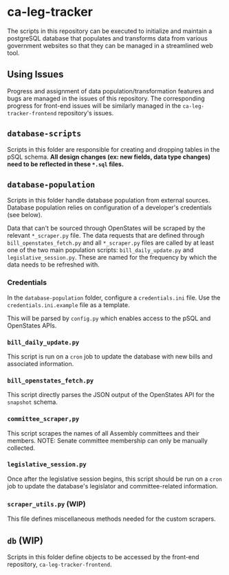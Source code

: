 # ca-leg-tracker
The scripts in this repository can be executed to initialize and maintain a postgreSQL database that populates and 
transforms data from various government websites so that they can be managed in a streamlined web tool.

## Using Issues
Progress and assignment of data population/transformation features and bugs are managed in the issues of this 
repository. The corresponding progress for front-end issues will be similarly managed in the `ca-leg-tracker-frontend`
repository's issues.

## `database-scripts`
Scripts in this folder are responsible for creating and dropping tables in the pSQL schema. **All design changes 
(ex: new fields, data type changes) need to be reflected in these `*.sql` files.**

## `database-population`
Scripts in this folder handle database population from external sources. Database population relies on configuration of 
a developer's credentials (see below). 

Data that can't be sourced through OpenStates will be scraped by the relevant `*_scraper.py` file. The 
data requests that are defined through `bill_openstates_fetch.py` and all `*_scraper.py` files are called by at least 
one of the two main population scripts: `bill_daily_update.py` and `legislative_session.py`. These are named for the 
frequency by which the data needs to be refreshed with. 


### Credentials
In the `database-population` folder, configure a `credentials.ini` file. Use the `credentials.ini.example` file as a 
template.

This will be parsed by `config.py` which enables access to the pSQL and OpenStates APIs.  

### `bill_daily_update.py`
This script is run on a `cron` job to update the database with new bills and associated information. 

### `bill_openstates_fetch.py`
This script directly parses the JSON output of the OpenStates API for the `snapshot` schema. 

### `committee_scraper,py`
This script scrapes the names of all Assembly committees and their members. NOTE: Senate committee membership can only 
be manually collected.

### `legislative_session.py`
Once after the legislative session begins, this script should be run on a `cron` job to update the database's legislator
and committee-related information.  

### `scraper_utils.py` (WIP)
This file defines miscellaneous methods needed for the custom scrapers. 

## `db` (WIP)
Scripts in this folder define objects to be accessed by the front-end repository, `ca-leg-tracker-frontend`.


